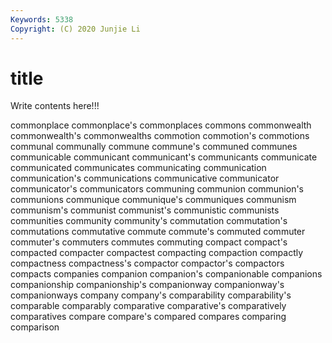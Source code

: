 ```yaml
---
Keywords: 5338
Copyright: (C) 2020 Junjie Li
---
```


# title

Write contents here!!!
 
commonplace 
commonplace's 
commonplaces
commons 
commonwealth 
commonwealth's 
commonwealths 
commotion 
commotion's 
commotions 
communal 
communally 
commune
commune's 
communed 
communes 
communicable 
communicant 
communicant's 
communicants 
communicate 
communicated 
communicates
communicating 
communication 
communication's 
communications 
communicative 
communicator 
communicator's 
communicators 
communing 
communion
communion's 
communions 
communique 
communique's 
communiques 
communism 
communism's 
communist 
communist's 
communistic
communists 
communities 
community 
community's 
commutation 
commutation's 
commutations 
commutative 
commute 
commute's
commuted 
commuter 
commuter's 
commuters 
commutes 
commuting 
compact 
compact's 
compacted 
compacter
compactest 
compacting 
compaction 
compactly 
compactness 
compactness's 
compactor 
compactor's 
compactors 
compacts
companies 
companion 
companion's 
companionable 
companions 
companionship 
companionship's 
companionway 
companionway's 
companionways
company 
company's 
comparability 
comparability's 
comparable 
comparably 
comparative 
comparative's 
comparatively 
comparatives
compare 
compare's 
compared 
compares 
comparing 
comparison 
